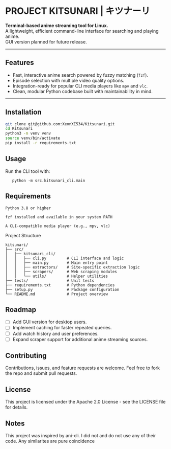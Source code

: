 # PROJECT KITSUNARI | キツナーリ

**Terminal-based anime streaming tool for Linux.**  
A lightweight, efficient command-line interface for searching and playing anime.  
GUI version planned for future release.

---

## Features

- Fast, interactive anime search powered by fuzzy matching (`fzf`).
- Episode selection with multiple video quality options.
- Integration-ready for popular CLI media players like `mpv` and `vlc`.
- Clean, modular Python codebase built with maintainability in mind.

---

## Installation

   ```bash
   git clone git@github.com:XeonXE534/Kitsunari.git
   cd Kitsunari
   python3 -m venv venv
   source venv/bin/activate
   pip install -r requirements.txt
   ```

## Usage

Run the CLI tool with:
```
   python -m src.kitsunari_cli.main
```
## Requirements

    Python 3.8 or higher

    fzf installed and available in your system PATH

    A CLI-compatible media player (e.g., mpv, vlc)

Project Structure
```
kitsunari/
├── src/
│   ├── kitsunari_cli/
│   │   ├── cli.py         # CLI interface and logic
│   │   ├── main.py        # Main entry point
│   │   ├── extractors/    # Site-specific extraction logic
│   │   ├── scrapers/      # Web scraping modules
│   │   └── utils/         # Helper utilities
├── tests/                 # Unit tests
├── requirements.txt       # Python dependencies
├── setup.py               # Package configuration
└── README.md              # Project overview
```

## Roadmap

- [ ] Add GUI version for desktop users.
- [ ] Implement caching for faster repeated queries.
- [ ] Add watch history and user preferences.
- [ ] Expand scraper support for additional anime streaming sources.

## Contributing

Contributions, issues, and feature requests are welcome.
Feel free to fork the repo and submit pull requests.

## License

This project is licensed under the Apache 2.0 License - see the LICENSE file for details.

## Notes

This project was inspired by ani-cli. I did not and do not use any of their code. Any similarites are pure coincidence 
